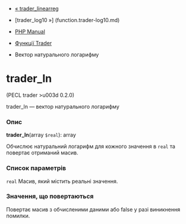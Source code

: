 - [« trader_linearreg](function.trader-linearreg.md)
- [trader_log10 »] (function.trader-log10.md)

- [PHP Manual](index.md)
- [Функції Trader](ref.trader.md)
- Вектор натурального логарифму

# trader_ln

(PECL trader \>u003d 0.2.0)

trader_ln — вектор натурального логарифму

### Опис

**trader_ln**(array `$real`): array

Обчислює натуральний логарифм для кожного значення в `real` та
повертає отриманий масив.

### Список параметрів

`real`
Масив, який містить реальні значення.

### Значення, що повертаються

Повертає масив з обчисленими даними або false у разі
виникнення помилки.
